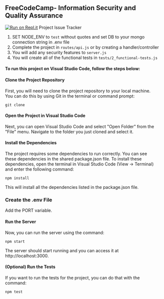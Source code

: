 **FreeCodeCamp**- Information Security and Quality Assurance
------
[![Run on Repl.it](https://repl.it/badge/github/freeCodeCamp/boilerplate-project-issuetracker)](https://repl.it/github/freeCodeCamp/boilerplate-project-issuetracker)
Project Issue Tracker

1) SET NODE_ENV to `test` without quotes and set DB to your mongo connection string in .env file
2) Complete the project in `routes/api.js` or by creating a handler/controller
3) You will add any security features to `server.js`
4) You will create all of the functional tests in `tests/2_functional-tests.js`

#### To run this project on Visual Studio Code, follow the steps below:

#### Clone the Project Repository
First, you will need to clone the project repository to your local machine. You can do this by using Git in the terminal or command prompt:

```git clone ```

#### Open the Project in Visual Studio Code
Next, you can open Visual Studio Code and select "Open Folder" from the "File" menu. Navigate to the folder you just cloned and select it.

#### Install the Dependencies
The project requires some dependencies to run correctly. You can see these dependencies in the shared package.json file. To install these dependencies, open the terminal in Visual Studio Code (View -> Terminal) and enter the following command:

```npm install```

This will install all the dependencies listed in the package.json file.

### Create the .env File
Add the PORT variable.


#### Run the Server
Now, you can run the server using the command:

```npm start```

The server should start running and you can access it at http://localhost:3000.

#### (Optional) Run the Tests
If you want to run the tests for the project, you can do that with the command:

```npm test```


